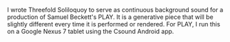 I wrote Threefold Soliloquoy to serve as continuous background sound for a production of Samuel Beckett's PLAY. It is a generative piece that will be slightly different every time it is performed or rendered. For PLAY, I run this on a Google Nexus 7 tablet using the Csound Android app.
